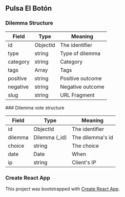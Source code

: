## Pulsa El Botón

### Dilemma Structure

| Field       | Type             | Meaning              |
|-------------|------------------|----------------------|
| id          | ObjectId         | The identifier       |
| type        | string           | Type of dilemma      |
| category    | string           | Category             |
| tags        | Array<string>    | Tags                 |
| positive    | string           | Positive outcome     |
| negative    | string           | Negative outcome     |
| slug        | string           | URL Fragment         |


### Dilemma vote structure

| Field       | Type             | Meaning              |
|-------------|------------------|----------------------|
| id          | ObjectId         | The identifier       |
| dilemma     | Dilemma (_id)    | The dilemma's id     |
| choice      | string           | The choice           |
| date        | Date             | When                 |
| ip          | string           | Client's IP          |

### Create React App

This project was bootstrapped with [Create React App](https://github.com/facebook/create-react-app).

